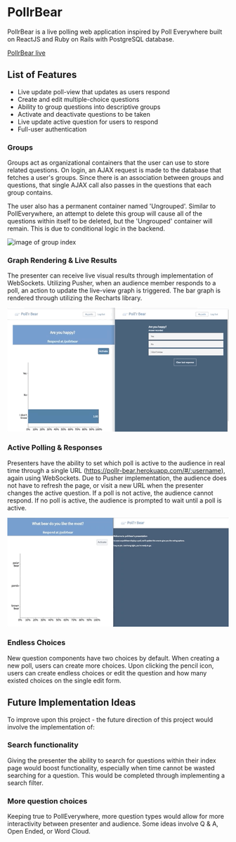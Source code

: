 # PollrBear

PollrBear is a live polling web application inspired by Poll Everywhere built on ReactJS and Ruby on Rails with PostgreSQL database.

[PollrBear live][heroku]

[heroku]: https://pollr-bear.herokuapp.com/


## List of Features
- Live update poll-view that updates as users respond
- Create and edit multiple-choice questions
- Ability to group questions into descriptive groups
- Activate and deactivate questions to be taken
- Live update active question for users to respond
- Full-user authentication

### Groups

Groups act as organizational containers that the user can use to store related questions. On login, an AJAX request is made to the database that fetches a user's groups. Since there is an association between groups and questions, that single AJAX call also passes in the questions that each group contains.

The user also has a permanent container named 'Ungrouped'. Similar to PollEverywhere, an attempt to delete this group will cause all of the questions within itself to be deleted, but the 'Ungrouped' container will remain. This is due to conditional logic in the backend.

![image of group index](app/assets/images/group.png)

### Graph Rendering & Live Results

The presenter can receive live visual results through implementation of WebSockets. Utilizing Pusher, when an audience member responds to a poll, an action to update the live-view graph is triggered. The bar graph is rendered through utilizing the Recharts library.

![image of graph](app/assets/images/pollrbear.gif)


### Active Polling & Responses

Presenters have the ability to set which poll is active to the audience in real time through a single URL (https://pollr-bear.herokuapp.com/#/:username), again using WebSockets. Due to Pusher implementation, the audience does not have to refresh the page, or visit a new URL when the presenter changes the active question. If a poll is not active, the audience cannot respond. If no poll is active, the audience is prompted to wait until a poll is active.

![image of form](app/assets/images/activepoll.gif)


### Endless Choices

New question components have two choices by default. When creating a new poll, users can create more choices. Upon clicking the pencil icon, users can create endless choices or edit the question and how many existed choices on the single edit form.



## Future Implementation Ideas

To improve upon this project - the future direction of this project would involve the implementation of:

### Search functionality

Giving the presenter the ability to search for questions within their index page would boost functionality, especially when time cannot be wasted searching for a question. This would be completed through implementing a search filter.

### More question choices

Keeping true to PollEverywhere, more question types would allow for more interactivity between presenter and audience. Some ideas involve Q & A, Open Ended, or Word Cloud.